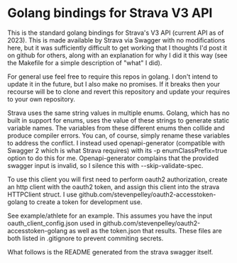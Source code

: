 # Golang bindings for Strava V3 API
This is the standard golang bindings for Strava's V3 API (current API as of 2023).  This is made available by Strava via Swagger with no modifications here, but it was sufficiently difficult to get working that I thoughts I'd post it on github for others, along with an explanation for why I did it this way (see the Makefile for a simple description of "what" I did).

For general use feel free to require this repos in golang.  I don't intend to update it in the future, but I also make no promises.  If it breaks then your recourse will be to clone and revert this repository and update your requires to your own repository.

Strava uses the same string values in multiple enums.  Golang, which has no built in support for enums, uses the value of these strings to generate static variable names.  The variables from these different enums then collide and produce compiler errors.  You can, of course, simply rename these variables to address the conflict.  I instead used openapi-generator (compatible with Swagger 2 which is what Strava requires) with its -p enumClassPrefix=true option to do this for me.  Openapi-generator complains that the provided swagger input is invalid, so I silence this with --skip-validate-spec.

To use this client you will first need to perform oauth2 authorization, create an http client with the oauth2 token, and assign this client into the strava HTTPClient struct.  I use github.com/stevenpelley/oauth2-accesstoken-golang to create a token for development use.

See example/athlete for an example.  This assumes you have the input oauth_client_config.json used in github.com/stevenpelley/oauth2-accesstoken-golang as well as the token.json that results.  These files are both listed in .gitignore to prevent commiting secrets.

What follows is the README generated from the strava swagger itself.

